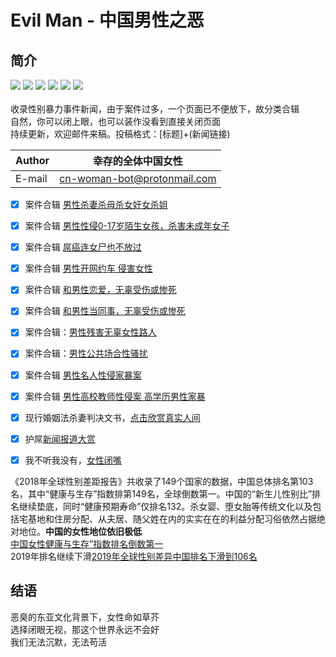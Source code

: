 # Evil Man - 中国男性之恶
## 简介
![](https://img.shields.io/badge/%E5%A5%B3%E7%AB%A5-%E4%BF%9D%E6%8A%A4-blue)
![](https://img.shields.io/badge/%E5%A4%BA%E5%91%BD-%E6%81%8B%E7%88%B1-red)
![](https://img.shields.io/badge/%E9%AB%98%E6%A0%A1-%E6%80%A7%E4%BE%B5-orange)
![](https://img.shields.io/badge/-%E6%80%A7%E9%AA%9A%E6%89%B0-lightgrey)
![](https://img.shields.io/badge/%E5%A9%9A%E5%A5%B3-%E5%AE%B6%E6%9A%B4-blueviolet)
![](https://img.shields.io/badge/%E7%BD%91%E7%BA%A6%E8%BD%A6-%E5%AE%89%E5%85%A8-brightgreen)<br>
<br>收录性别暴力事件新闻，由于案件过多，一个页面已不便放下，故分类合辑<br>
自然，你可以闭上眼，也可以装作没看到直接关闭页面<br>
持续更新，欢迎邮件来稿。投稿格式：[标题]+(新闻链接)<br>

|Author|幸存的全体中国女性|
|---|---
|E-mail|cn-woman-bot@protonmail.com


- [x] 案件合辑 [男性杀妻杀母杀女奸女杀姐](/evil-man/杀妻杀母杀女杀姐案.md)<br>
- [x] 案件合辑 [男性性侵0-17岁陌生女孩，杀害未成年女子](/evil-man/性侵女童，杀害未成年女性.md)<br>
- [x] 案件合辑 [屌癌连女尸也不放过 ](/evil-man/女尸也不放过.md)<br>
- [x] 案件合辑 [男性开网约车 侵害女性](/evil-man/网约车安全.md)<br>
- [x] 案件合辑 [和男性恋爱，无辜受伤或惨死 ](/evil-man/甜甜的恋爱轮到你了.md)<br>
- [x] 案件合辑 [和男性当同事，无辜受伤或惨死 ](/evil-man/和屌癌当同事，无辜惨死.md)<br>
- [x] 案件合辑：[男性残害无辜女性路人 ](/evil-man/残害无辜的女性路人.md)<br>
- [x] 案件合辑：[男性公共场合性骚扰 ](/evil-man/公共场合的性骚扰.md)<br>
- [x] 案件合辑 [男性名人性侵家暴案](/evil-man/名人性侵家暴案.md)<br>
- [x] 案件合辑 [男性高校教师性侵案 高学历男性家暴](/evil-man/高学历、教授性侵案)<br>

- [x] 现行婚姻法杀妻判决文书，[点击欣赏真实人间](/evil-man/判决文书举例.md)<br>
- [x] 护屌[新闻报道大赏](/evil-man/护屌新闻大赏.md)<br>
- [x] 我不听我没有，[女性闭嘴](/evil-man/受害者为女，故不了了之.md)<br>

《2018年全球性别差距报告》共收录了149个国家的数据，中国总体排名第103名，其中“健康与生存”指数排第149名，全球倒数第一。中国的“新生儿性别比”排名继续垫底，同时“健康预期寿命”仅排名132。杀女婴、堕女胎等传统文化以及包括宅基地和住房分配、从夫居、随父姓在内的实实在在的利益分配习俗依然占据绝对地位。**中国的女性地位依旧极低**<br>
[中国女性健康与生存”指数排名倒数第一](http://www.sohu.com/a/283028937_617289)<br>
2019年排名继续下滑[2019年全球性别差异中国排名下滑到106名](http://web.anyv.net/index.php/article-3853459)<br>

## 结语 

恶臭的东亚文化背景下，女性命如草芥<br>
选择闭眼无视，那这个世界永远不会好<br>
我们无法沉默，无法苟活<br>
